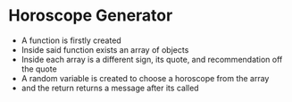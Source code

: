 # Horoscope Generator
* A function is firstly created
* Inside said function exists an array of objects
* Inside each array is a different sign, its quote, and recommendation off the quote
* A random variable is created to choose a horoscope from the array
* and the return returns a message after its called
